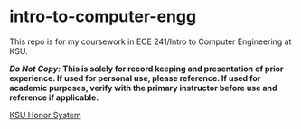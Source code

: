 # intro-to-computer-engg
This repo is for my coursework in ECE 241/Intro to Computer Engineering at KSU.

***Do Not Copy:*** **This is solely for record keeping and presentation of prior experience. If used for personal use, please reference. If used for academic purposes, verify with the primary instructor before use and reference if applicable.**  

[KSU Honor System](https://www.k-state.edu/honor/) 
